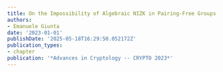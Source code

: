 ```yaml
---
title: On the Impossibility of Algebraic NIZK in Pairing-Free Groups
authors:
- Emanuele Giunta
date: '2023-01-01'
publishDate: '2025-05-18T16:29:50.052172Z'
publication_types:
- chapter
publication: '*Advances in Cryptology -- CRYPTO 2023*'
---
```

